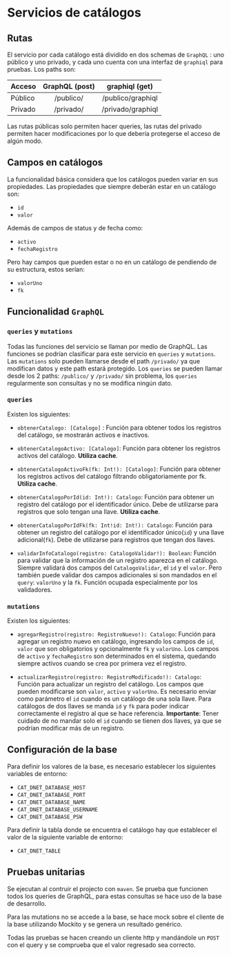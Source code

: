 # Servicios de catálogos
 
## Rutas
El servicio por cada catálogo está dividido en dos schemas de `GraphQL` : uno público y uno privado, y cada uno cuenta con una interfaz de `graphiql` para pruebas. Los paths son:

| Acceso   					|      GraphQL (post)   	 			|  graphiql (get) 			|
|---------------------------|:-----------------------------:|:---------------------:|
| Público					|  /publico/					|  /publico/graphiql 	|
| Privado					|  /privado/					|  /privado/graphiql 	|

Las rutas públicas solo permiten hacer queries, las rutas del privado permiten hacer modificaciones por lo que debería protegerse el acceso de algún modo.


## Campos en catálogos
La funcionalidad básica considera que los catálogos pueden variar en sus propiedades. Las propiedades que siempre deberán estar en un catálogo son:
- `id`
- `valor`

Además de campos de status y de fecha como:
- `activo`
- `fechaRegistro`

Pero hay campos que pueden estar o no en un catálogo de pendiendo de su estructura, estos serían:
- `valorUno`
- `fk`


## Funcionalidad `GraphQL`

### `queries` y `mutations`

Todas las funciones del servicio se llaman por medio de GraphQL. Las funciones se podrían clasificar para este servicio en `queries` y `mutations`. Las `mutations` solo pueden llamarse desde el path `/privado/` ya que modifican datos y este path estará protegido. Los `queries` se pueden llamar desde los 2 paths: `/publico/` y `/privado/` sin problema, los `queries` regularmente son consultas y no se modifica ningún dato.

### `queries`

Existen los siguientes:

- `obtenerCatalogo: [Catalogo]` : Función para obtener todos los registros del catálogo, se mostrarán activos e inactivos.

- `obtenerCatalogoActivo: [Catalogo]`: Función para obtener los registros activos del catálogo. <b>Utiliza cache</b>.

- `obtenerCatalogoActivoFk(fk: Int!): [Catalogo]`: Función para obtener los registros activos del catálogo filtrando obligatoriamente por fk. <b>Utiliza cache</b>.

- `obtenerCatalogoPorId(id: Int!): Catalogo`: Función para obtener un registro del catálogo por el identificador único. Debe de utilizarse para registros que solo tengan una llave. <b>Utiliza cache</b>.

- `obtenerCatalogoPorIdFk(fk: Int!id: Int!): Catalogo`: Función para obtener un registro del catálogo por el identificador único(`id`) y una llave adicional(`fk`). Debe de utilizarse para registros que tengan dos llaves.

- `validarInfoCatalogo(registro: CatalogoValidar!): Boolean`: Función para validar que la información de un registro aparezca en el catálogo. Siempre validará dos campos del `CatalogoValidar`, el `id` y el `valor`. Pero también puede validar dos campos adicionales si son mandados en el `query`: `valorUno` y la `fk`. Función ocupada especialmente por los validadores.

### `mutations`

Existen los siguientes:

- `agregarRegistro(registro: RegistroNuevo!): Catalogo`: Función para agregar un registro nuevo en catálogo, ingresando los campos de `id`, `valor` que son obligatorios y opcionalmente `fk` y `valorUno`. Los campos de `activo` y `fechaRegistro` son determinados en el sistema, quedando siempre activos cuando se crea por primera vez el registro.

- `actualizarRegistro(registro: RegistroModificado!): Catalogo`: Función para actualizar un registro del catálogo. Los campos que pueden modificarse son `valor`, `activo` y `valorUno`. Es necesario enviar como parámetro el `id` cuando es un catálogo de una sola llave. Para catálogos de dos llaves se manda `id` y `fk` para poder indicar correctamente el registro al que se hace referencia.
<b>Importante</b>: Tener cuidado de no mandar solo el `id` cuando se tienen dos llaves, ya que se podrían modificar más de un registro.

## Configuración de la base
Para definir los valores de la base, es necesario establecer los siguientes variables de entorno:

- `CAT_DNET_DATABASE_HOST`
- `CAT_DNET_DATABASE_PORT`
- `CAT_DNET_DATABASE_NAME`
- `CAT_DNET_DATABASE_USERNAME`
- `CAT_DNET_DATABASE_PSW`

Para definir la tabla donde se encuentra el catálogo hay que establecer el valor de la siguiente variable de entorno:

- `CAT_DNET_TABLE`

## Pruebas unitarias
Se ejecutan al contruir el projecto con `maven`. Se prueba que funcionen todos los queries de GraphQL, para estas consultas se hace uso de la base de desarrollo.

Para las mutations no se accede a la base, se hace mock sobre el cliente de la base utilizando Mockito y se genera un resultado genérico.

Todas las pruebas se hacen creando un cliente http y mandándole un `POST` con el query y se comprueba que el valor regresado sea correcto.